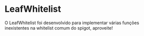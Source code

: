 # LeafWhitelist
O LeafWhitelist foi desenvolvido para implementar várias funções inexistentes na whitelist comum do spigot, aproveite!
